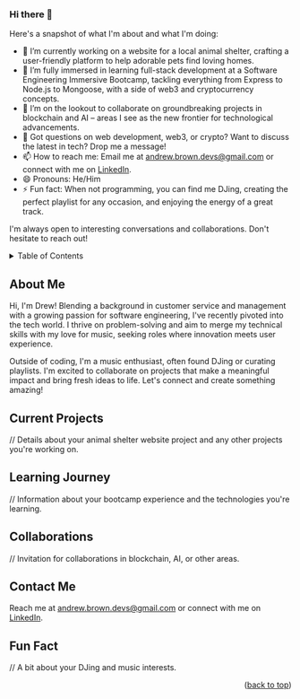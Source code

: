 <a name="readme-top"></a>

### Hi there 👋


Here's a snapshot of what I'm about and what I'm doing:

- 🔭 I’m currently working on a website for a local animal shelter, crafting a user-friendly platform to help adorable pets find loving homes.
- 🌱 I’m fully immersed in learning full-stack development at a Software Engineering Immersive Bootcamp, tackling everything from Express to Node.js to Mongoose, with a side of web3 and cryptocurrency concepts.
- 👯 I’m on the lookout to collaborate on groundbreaking projects in blockchain and AI – areas I see as the new frontier for technological advancements.
- 💬 Got questions on web development, web3, or crypto? Want to discuss the latest in tech? Drop me a message!
- 📫 How to reach me: Email me at [andrew.brown.devs@gmail.com](mailto:andrew.brown.devs@gmail.com) or connect with me on [LinkedIn](https://www.linkedin.com/in/brown-k-andrew/).
- 😄 Pronouns: He/Him
- ⚡ Fun fact: When not programming, you can find me DJing, creating the perfect playlist for any occasion, and enjoying the energy of a great track.

I'm always open to interesting conversations and collaborations. Don't hesitate to reach out!

<!-- TABLE OF CONTENTS -->
<details>
  <summary>Table of Contents</summary>
  <ol>
    <li><a href="#about-me">About Me</a></li>
    <li><a href="#current-projects">Current Projects</a></li>
    <li><a href="#learning-journey">Learning Journey</a></li>
    <li><a href="#collaborations">Collaborations</a></li>
    <li><a href="#contact-me">Contact Me</a></li>
    <li><a href="#fun-fact">Fun Fact</a></li>
  </ol>
</details>

## About Me

Hi, I'm Drew! Blending a background in customer service and management with a growing passion for software engineering, I've recently pivoted into the tech world. I thrive on problem-solving and aim to merge my technical skills with my love for music, seeking roles where innovation meets user experience.

Outside of coding, I'm a music enthusiast, often found DJing or curating playlists. I'm excited to collaborate on projects that make a meaningful impact and bring fresh ideas to life. Let's connect and create something amazing!

## Current Projects
// Details about your animal shelter website project and any other projects you're working on.

## Learning Journey
// Information about your bootcamp experience and the technologies you're learning.

## Collaborations
// Invitation for collaborations in blockchain, AI, or other areas.

## Contact Me
Reach me at [andrew.brown.devs@gmail.com](mailto:andrew.brown.devs@gmail.com) or connect with me on [LinkedIn](https://www.linkedin.com/in/brown-k-andrew/).

## Fun Fact
// A bit about your DJing and music interests.

<p align="right">(<a href="#readme-top">back to top</a>)</p>

